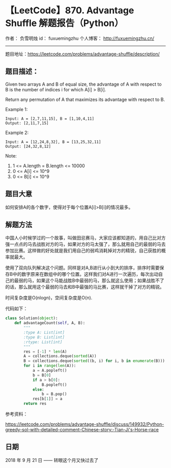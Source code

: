 # 【LeetCode】870. Advantage Shuffle 解题报告（Python）

作者： 		负雪明烛 
id：				fuxuemingzhu
个人博客：	http://fuxuemingzhu.cn/

---

题目地址：https://leetcode.com/problems/advantage-shuffle/description/

## 题目描述：

Given two arrays A and B of equal size, the advantage of A with respect to B is the number of indices i for which A[i] > B[i].

Return any permutation of A that maximizes its advantage with respect to B.

 

Example 1:

    Input: A = [2,7,11,15], B = [1,10,4,11]
    Output: [2,11,7,15]

Example 2:

    Input: A = [12,24,8,32], B = [13,25,32,11]
    Output: [24,32,8,12]
 

Note:

1. 1 <= A.length = B.length <= 10000
1. 0 <= A[i] <= 10^9
1. 0 <= B[i] <= 10^9

## 题目大意

如何安排A的各个数字，使得对于每个位置A[i]>B[i]的情况最多。

## 解题方法

中国人小时候学过的一个故事，叫做田忌赛马，大家应该都知道的，用自己比对方强一点点的马去战胜对方的马，如果对方的马太强了，那么就用自己的最弱的马去参加比赛。这样做的好处就是我们用自己的弱鸡消耗掉对方的精锐，自己获胜的概率就最大。

使用了双向队列解决这个问题。同样是对A,B进行从小到大的排序，排序时需要保存B中的数字原来在数组中的哪个位置。这样我们对A进行一次遍历，每次出动自己的最弱的马，如果这个马能战胜B中最弱的马，那么就这么使用；如果战胜不了的话，那么就用这个最弱的马去和B中最强的马比赛，这样就干掉了对方的精锐。

时间复杂度是O(nlogn)，空间复杂度是O(n).

代码如下：

```python
class Solution(object):
    def advantageCount(self, A, B):
        """
        :type A: List[int]
        :type B: List[int]
        :rtype: List[int]
        """
        res = [-1] * len(A)
        A = collections.deque(sorted(A))
        B = collections.deque(sorted((b, i) for i, b in enumerate(B)))
        for i in range(len(A)):
            a = A.popleft()
            b = B[0]
            if a > b[0]:
                B.popleft()
            else:
                b = B.pop()
            res[b[1]] = a
        return res
```

参考资料：

https://leetcode.com/problems/advantage-shuffle/discuss/149932/Python-greedy-sol-with-detailed-comment-Chinese-story:-Tian-Ji's-Horse-race

## 日期

2018 年 9 月 21 日 —— 转眼这个月又快过去了
